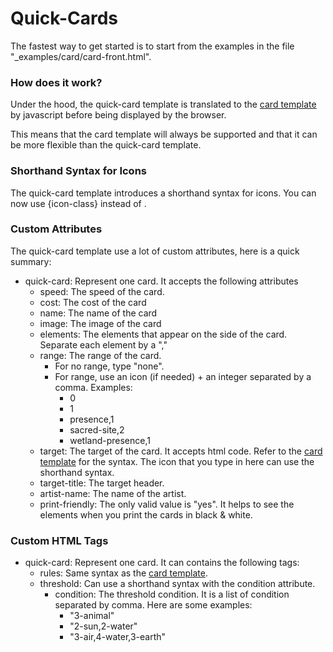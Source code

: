 # Quick-Cards

The fastest way to get started is to start from the examples in the file "_examples/card/card-front.html".

### How does it work?

Under the hood, the quick-card template is translated to the [card template](_docs/card.md) by javascript before being displayed by the browser.

This means that the card template will always be supported and that it can be more flexible than the quick-card template.

### Shorthand Syntax for Icons

The quick-card template introduces a shorthand syntax for icons. You can now use {icon-class} instead of <icon class="icon-class"></icon>.

### Custom Attributes

The quick-card template use a lot of custom attributes, here is a quick summary:

- quick-card: Represent one card. It accepts the following attributes
  - speed: The speed of the card.
  - cost: The cost of the card
  - name: The name of the card
  - image: The image of the card
  - elements: The elements that appear on the side of the card. Separate each element by a ","
  - range: The range of the card.
    - For no range, type "none".
    - For range, use an icon (if needed) + an integer separated by a comma. Examples:
      - 0
      - 1
      - presence,1
      - sacred-site,2
      - wetland-presence,1
  - target: The target of the card. It accepts html code. Refer to the [card template](_docs/card.md) for the syntax. The icon that you type in here can use the shorthand syntax.
  - target-title: The target header.
  - artist-name: The name of the artist.
  - print-friendly: The only valid value is "yes". It helps to see the elements when you print the cards in black & white.

### Custom HTML Tags

- quick-card: Represent one card. It can contains the following tags:
  - rules: Same syntax as the [card template](_docs/card.md).
  - threshold: Can use a shorthand syntax with the condition attribute.
    - condition: The threshold condition. It is a list of condition separated by comma. Here are some examples:
      - "3-animal"
      - "2-sun,2-water"
      - "3-air,4-water,3-earth"


